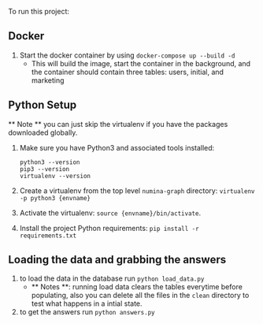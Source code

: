 To run this project:
## Docker
1. Start the docker container by using `docker-compose up --build -d`
    - This will build the image, start the container in the background, and the container should contain three tables: users, initial, and marketing
## Python Setup 
** Note ** you can just skip the virtualenv if you have the packages downloaded globally.
1.  Make sure you have Python3 and associated tools installed:
    ```shell
    python3 --version
    pip3 --version
    virtualenv --version
    ```

2.  Create a virtualenv from the top level `numina-graph` directory: `virtualenv -p python3 {envname}`

3.  Activate the virtualenv: `source {envname}/bin/activate`.

4.  Install the project Python requirements: `pip install -r requirements.txt`

## Loading the data and grabbing the answers
1. to load the data in the database run `python load_data.py`
    -  ** Notes **: running load data clears the tables everytime before populating, also you can delete all the files in the `clean` directory to test what happens in a intial state.
2. to get the answers run `python answers.py`
